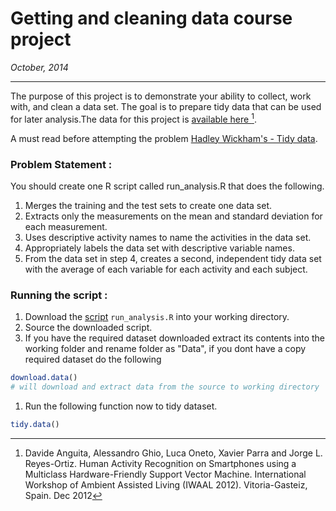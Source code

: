 # Getting and cleaning data course project
*October, 2014*
* * *

The purpose of this project is to demonstrate your ability to collect, work with, and clean a data set. The goal is to prepare tidy data that can be used for later analysis.The data for this project is [available here ](http://archive.ics.uci.edu/ml/datasets/Human+Activity+Recognition+Using+Smartphones) [^1]. 

A must read before attempting the problem [Hadley Wickham's - Tidy data](http://vita.had.co.nz/papers/tidy-data.pdf). 
### Problem Statement :

You should create one R script called run_analysis.R that does the following.    

1. Merges the training and the test sets to create one data set.
1. Extracts only the measurements on the mean and standard deviation for each measurement. 
1. Uses descriptive activity names to name the activities in the data set.
1. Appropriately labels the data set with descriptive variable names. 
1. From the data set in step 4, creates a second, independent tidy data set with the average of each variable for each activity and each subject.

### Running the script : 

1. Download the [script]() `run_analysis.R` into your working directory.
1. Source the downloaded script. 
1. If you have the required dataset downloaded extract its contents into the working folder and rename folder as "Data", if you dont have a copy required dataset do the following    
```r
download.data()   
# will download and extract data from the source to working directory
```
1. Run the following function  now to tidy dataset.
```r
tidy.data()    
```    




[^1]: Davide Anguita, Alessandro Ghio, Luca Oneto, Xavier Parra and Jorge L. Reyes-Ortiz. Human Activity Recognition on Smartphones using a Multiclass Hardware-Friendly Support Vector Machine. International Workshop of Ambient Assisted Living (IWAAL 2012). Vitoria-Gasteiz, Spain. Dec 2012 

